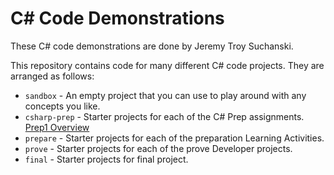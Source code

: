 # C# Code Demonstrations
These C# code demonstrations are done by Jeremy Troy Suchanski.

This repository contains code for many different C# code projects. They are arranged as follows:

* `sandbox` - An empty project that you can use to play around with any concepts you like.
* `csharp-prep` - Starter projects for each of the C# Prep assignments. <br>
<u> Prep1 Overview </u>
* `prepare` - Starter projects for each of the preparation Learning Activities.
* `prove` - Starter projects for each of the prove Developer projects.
* `final` - Starter projects for final project.
